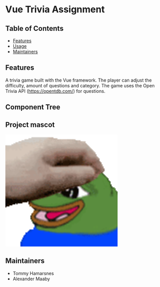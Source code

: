 # Vue Trivia Assignment


## Table of Contents
- [Features](#features)
- [Usage](#usage)
- [Maintainers](#maintainers)

## Features

A trivia game built with the Vue framework. The player can adjust the difficulty, amount of questions and category. The game uses the Open Trivia API (https://opentdb.com/) for questions.

## Component Tree

## Project mascot

<img src="./src/assets/clappeepo.gif" alt="banner" width="350"/>

## Maintainers
- Tommy Hamarsnes
- Alexander Maaby